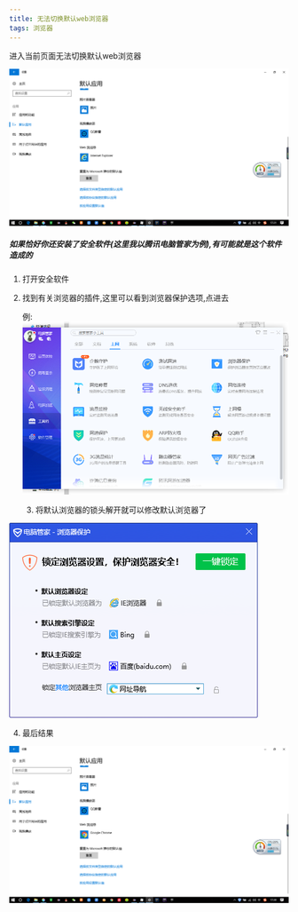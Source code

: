 ```yaml
---
title: 无法切换默认web浏览器
tags: 浏览器
---
```


进入当前页面无法切换默认web浏览器

![](\assets\img\20191016\2.png)





##### 如果恰好你还安装了安全软件(这里我以腾讯电脑管家为例),有可能就是这个软件造成的 

1. 打开安全软件

2. 找到有关浏览器的插件,这里可以看到浏览器保护选项,点进去

   例:![](/assets/img/20191016/20191016172446.png)



 	3.  将默认浏览器的锁头解开就可以修改默认浏览器了

![](/assets/img/20191016/20191016172656.png)





4. 最后结果

![](/assets/img/20191016/20191016173023.png)


